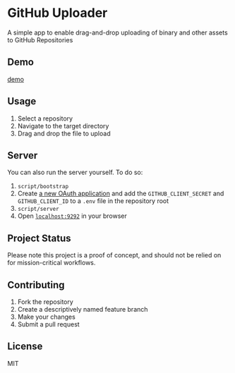 # GitHub Uploader

A simple app to enable drag-and-drop uploading of binary and other assets to GitHub Repositories

## Demo

[demo](#)

## Usage

1. Select a repository
2. Navigate to the target directory
3. Drag and drop the file to upload

## Server

You can also run the server yourself. To do so:

1. `script/bootstrap`
2. Create [a new OAuth application](https://github.com/settings/applications/new) and add the `GITHUB_CLIENT_SECRET` and `GITHUB_CLIENT_ID` to a `.env` file in the repository root
3. `script/server`
4. Open [`localhost:9292`](http://localhost:9292) in your browser

## Project Status

Please note this project is a proof of concept, and should not be relied on for mission-critical workflows.

## Contributing

1. Fork the repository
2. Create a descriptively named feature branch
3. Make your changes
4. Submit a pull request

## License

MIT
